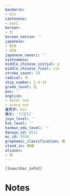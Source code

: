 ```yaml
---
mandarin:
- bīn
cantonese:
- ban1
korean:
- 빈
korean_native: ''
japanese:
- BIN
- HIN
japanese_nanori: ''
vietnamese:
middle_chinese_initial: p
middle_chinese_final: iɪn
stroke_count: 18
radical: 木
skip_number: 1-4-14
grade_level: 名
pos: ''
english:
- betel nut
- areca nut
羅馬字: bin
韓文: '[[빈]]'
joyo_level: ''
hsk_level: ''
hanmun_edu_level: ''
danayo_id: 8511
mc_id: 9559
graphemic_classification: 賓
stand_in: 檳榔
aliases:
- 槟
---
```

```meta-bind-embed
[[nav/char_info]]
```

# Notes

